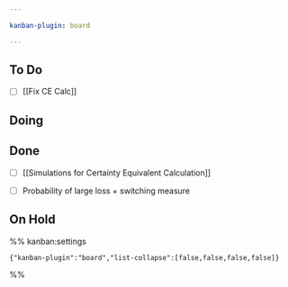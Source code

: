 ```yaml
---

kanban-plugin: board

---
```


## To Do

- [ ] [[Fix CE Calc]]


## Doing



## Done

- [ ] [[Simulations for Certainty Equivalent Calculation]]
- [ ] Probability of large loss + switching measure


## On Hold





%% kanban:settings
```
{"kanban-plugin":"board","list-collapse":[false,false,false,false]}
```
%%